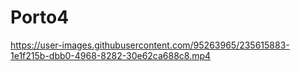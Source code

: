 # Porto4

https://user-images.githubusercontent.com/95263965/235615883-1e1f215b-dbb0-4968-8282-30e62ca688c8.mp4


